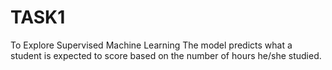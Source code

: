 # TASK1
To Explore Supervised Machine Learning
The model predicts what a student is expected to score based on the number of hours he/she studied.
